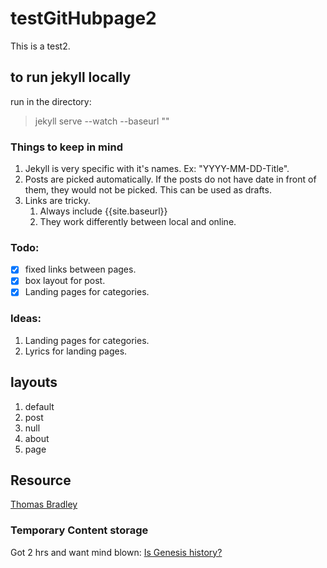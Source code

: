 # testGitHubpage2

This is a test2.

## to run jekyll locally
run in the directory:
> jekyll serve --watch --baseurl ""

### Things to keep in mind
1. Jekyll is very specific with it's names. Ex: "YYYY-MM-DD-Title".
1. Posts are picked automatically. If the posts do not have date in front of them, they would not be picked. This can be used as drafts.
1. Links are tricky. 
	1. Always include {{site.baseurl}}
	1. They work differently between local and online.
	
### Todo:
- [x] fixed links between pages.
- [x] box layout for post.
- [x] Landing pages for categories.

### Ideas:
1. Landing pages for categories.
1. Lyrics for landing pages.

## layouts
1. default
1. post
1. null
1. about
1. page

## Resource
[Thomas Bradley](https://www.youtube.com/watch?v=yLptLUVoz3k&list=PLWjCJDeWfDdfVEcLGAfdJn_HXyM4Y7_k-&index=20)

### Temporary Content storage
Got 2 hrs and want mind blown: [Is Genesis history?](https://www.youtube.com/watch?v=UM82qxxskZE)
